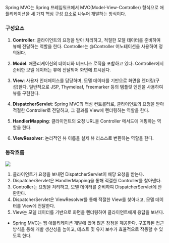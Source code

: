 Spring MVC는 Spring 프레임워크에서 MVC(Model-View-Controller) 형식으로 애플리케이션을 세 가지 핵심 구성 요소로 나누어 개발하는 방식이다.


### 구성요소

1. **Controller**: 클라이언트의 요청을 받아 처리하고, 적절한 모델 데이터를 준비하여 뷰에 전달하는 역할을 한다. Controller는 @Controller 어노테이션을 사용하여 정의된다.
    
2. **Model**: 애플리케이션의 데이터와 비즈니스 로직을 포함하고 있다. Controller에서 준비한 모델 데이터는 뷰에 전달되어 화면에 표시된다.
    
3. **View**: 사용자 인터페이스를 담당하며, 모델 데이터를 기반으로 화면을 렌더링(구성)한다. 일반적으로 JSP, Thymeleaf, Freemarker 등의 템플릿 엔진을 사용하여 뷰를 구현한다.
    
4. **DispatcherServlet**: Spring MVC의 핵심 컨트롤러로, 클라이언트의 요청을 받아 적절한 Controller로 전달하고, 그 결과를 View에 렌더링하는 역할을 한다.
    
5. **HandlerMapping**: 클라이언트의 요청 URL을 Controller 메서드에 매핑하는 역할을 한다.
    
6. **ViewResolver**: 논리적인 뷰 이름을 실제 뷰 리소스로 변환하는 역할을 한다.
    

### 동작흐름

![](https://i.imgur.com/e2fNHkD.png)


1. 클라이언트가 요청을 보내면 DispatcherServlet이 해당 요청을 받는다.
2. DispatcherServlet은 HandlerMapping을 통해 적절한 Controller를 찾아낸다.
3. Controller는 요청을 처리하고, 모델 데이터를 준비하여 DispatcherServlet에 반환한다.
4. DispatcherServlet은 ViewResolver를 통해 적절한 View를 찾아내고, 모델 데이터를 View에 전달한다.
5. View는 모델 데이터를 기반으로 화면을 렌더링하여 클라이언트에게 응답을 보낸다.

- Spring MVC는 웹 애플리케이션 개발에 있어 많은 장점을 제공한다. 구조화된 접근 방식을 통해 개발 생산성을 높이고, 테스트 및 유지 보수가 효율적으로 작동할 수 있도록 한다. 